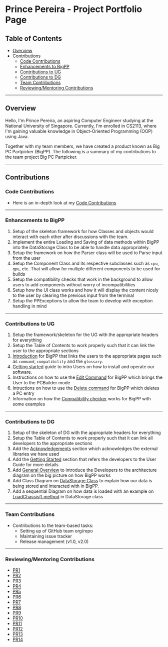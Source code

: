 <!-- omit in toc -->
# Prince Pereira - Project Portfolio Page

<!-- omit in toc -->
## Table of Contents
- [Overview](#overview)
- [Contributions](#contributions)
  - [Code Contributions](#code-contributions)
  - [Enhancements to BigPP](#enhancements-to-bigpp)
  - [Contributions to UG](#contributions-to-ug)
  - [Contributions to DG](#contributions-to-dg)
  - [Team Contributions](#team-contributions)
  - [Reviewing/Mentoring Contributions](#reviewingmentoring-contributions)

___

## Overview
Hello, I'm Prince Pereira, an aspiring Computer Engineer studying at the National University of Singapore. Currently, I'm enrolled in CS2113, where I'm gaining valuable knowledge in Object-Oriented Programming (OOP) using Java.

Together with my team members, we have created a product known as Big PC Partpicker (BigPP). The following is a summary of my contributions to the team project Big PC Partpicker.

___

## Contributions

### Code Contributions
 - Here is an in-depth look at my [Code Contributions](https://nus-cs2113-ay2223s2.github.io/tp-dashboard/?search=Magmanat&breakdown=true&sort=groupTitle%20dsc&sortWithin=title&timeframe=commit&mergegroup=&groupSelect=groupByRepos&checkedFileTypes=docs~functional-code~test-code~other&since=2023-02-17)

___

### Enhancements to BigPP
1. Setup of the skeleton framework for how Classes and objects would interact with each other after discussions with the team.
2. Implement the entire Loading and Saving of data methods within BigPP into the DataStorage Class to be able to handle data appropriately.
3. Setup the framework on how the Parser class will be used to Parse input from the user
4. Setup the Component Class and its respective subclasses such as `cpu`, `gpu`, etc. That will allow for multiple different components to be used for builds
5. Setup the compatibility checks that work in the background to allow users to add components without worry of incompatibilities 
6. Setup how the UI class works and how it will display the content nicely to the user by clearing the previous input from the terminal
7. Setup the PPExceptions to allow the team to develop with exception handling in mind

___

### Contributions to UG
1. Setup the framework/skeleton for the UG with the appropriate headers for everything
2. Setup the Table of Contents to work properly such that it can link the user to the appropriate sections
3. [Introduction](https://github.com/AY2223S2-CS2113-T12-2/tp/blob/master/docs/UserGuide.md#introduction) for BigPP that links the users to the appropriate pages such as `command`, `compatibility` and the `glossary`.
4. [Getting started](https://github.com/AY2223S2-CS2113-T12-2/tp/blob/master/docs/UserGuide.md#getting-started) guide to intro Users on how to install and operate our software.
5. Instructions on how to use the [Edit Command](https://github.com/AY2223S2-CS2113-T12-2/tp/blob/master/docs/UserGuide.md#edit-command) for BigPP which brings the User to the PCBuilder mode
6. Intructions on how to use the [Delete command](https://github.com/AY2223S2-CS2113-T12-2/tp/blob/master/docs/UserGuide.md#delete-command) for BigPP which deletes a PC entry
7. Information on how the [Compatibility checker](https://github.com/AY2223S2-CS2113-T12-2/tp/blob/master/docs/UserGuide.md#compatibility-check) works for BigPP with some examples

___

### Contributions to DG
1. Setup of the skeleton of DG with the appropriate headers for everything
2. Setup the Table of Contents to work properly such that it can link all developers to the appropriate sections
3. Add the [Acknowledgements](https://github.com/AY2223S2-CS2113-T12-2/tp/blob/master/docs/DeveloperGuide.md#acknowledgements) section which acknowledges the external libraries we have used
4. Add the [Getting Started](https://github.com/AY2223S2-CS2113-T12-2/tp/blob/master/docs/DeveloperGuide.md#getting-started) section that refers the developers to the User Guide for more details
5. Add [General Overview](https://github.com/AY2223S2-CS2113-T12-2/tp/blob/master/docs/DeveloperGuide.md#general-overview) to introduce the Developers to the architecture diagram on the big picture on how BigPP works
6. Add Class Diagram on [DataStorage Class](https://github.com/AY2223S2-CS2113-T12-2/tp/blob/master/docs/DeveloperGuide.md#datastorage-class) to explain how our data is being stored and interacted with in BigPP.
7. Add a sequential Diagram on how data is loaded with an example on [LoadChassis() method](https://github.com/AY2223S2-CS2113-T12-2/tp/blob/master/docs/DeveloperGuide.md#-loadchassis-method-) in DataStorage class

___

### Team Contributions
 - Contributions to the team-based tasks:
    - Setting up of GitHub team org/repo
    - Maintaining issue tracker
    - Release management (v1.0, v2.0)

___

### Reviewing/Mentoring Contributions
 - [PR1](https://github.com/AY2223S2-CS2113-T12-2/tp/pull/29#discussion_r1126784188 )
 - [PR2](https://github.com/AY2223S2-CS2113-T12-2/tp/pull/32#discussion_r1128278426)
 - [PR3](https://github.com/AY2223S2-CS2113-T12-2/tp/pull/33#discussion_r1128284831)
 - [PR4](https://github.com/AY2223S2-CS2113-T12-2/tp/pull/51#discussion_r1133125838)
 - [PR5](https://github.com/AY2223S2-CS2113-T12-2/tp/pull/58#discussion_r1133278681)
 - [PR6](https://github.com/AY2223S2-CS2113-T12-2/tp/pull/59#discussion_r1133787998)
 - [PR7](https://github.com/AY2223S2-CS2113-T12-2/tp/pull/68#discussion_r1135847024)
 - [PR8](https://github.com/AY2223S2-CS2113-T12-2/tp/pull/69#discussion_r1135855728)
 - [PR9](https://github.com/AY2223S2-CS2113-T12-2/tp/pull/71#discussion_r1135873682)
 - [PR10](https://github.com/AY2223S2-CS2113-T12-2/tp/pull/102#discussion_r1142481833)
 - [PR11](https://github.com/AY2223S2-CS2113-T12-2/tp/pull/103#discussion_r1142507625)
 - [PR12](https://github.com/AY2223S2-CS2113-T12-2/tp/pull/108#discussion_r1144212880)
 - [PR13](https://github.com/AY2223S2-CS2113-T12-2/tp/pull/109#discussion_r1144580115)
 - [PR14](https://github.com/AY2223S2-CS2113-T12-2/tp/pull/144#discussion_r1150873420)